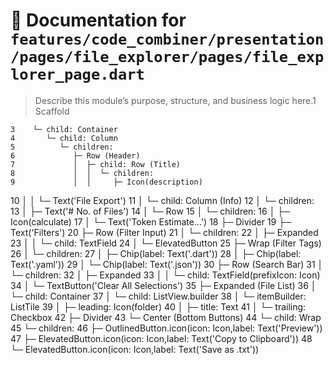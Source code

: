 # 📘 Documentation for `features/code_combiner/presentation/pages/file_explorer/pages/file_explorer_page.dart`

> Describe this module’s purpose, structure, and business logic here.1 Scaffold
    
    3    └─ child: Container
    4       └─ child: Column
    5          └─ children:
    6             ├─ Row (Header)
    7             │  ├─ child: Row (Title)
    8             │  │  └─ children:
    9             │  │     ├─ Icon(description)
   10             │  │     └─ Text('File Export')
   11             │  └─ child: Column (Info)
   12             │     └─ children:
   13             │        ├─ Text('# No. of Files')
   14             │        └─ Row
   15             │           └─ children:
   16             │              ├─ Icon(calculate)
   17             │              └─ Text('Token Estimate...')
   18             ├─ Divider
   19             ├─ Text('Filters')
   20             ├─ Row (Filter Input)
   21             │  └─ children:
   22             │     ├─ Expanded
   23             │     │  └─ child: TextField
   24             │     └─ ElevatedButton
   25             ├─ Wrap (Filter Tags)
   26             │  └─ children:
   27             │     ├─ Chip(label: Text('.dart'))
   28             │     ├─ Chip(label: Text('.yaml'))
   29             │     └─ Chip(label: Text('.json'))
   30             ├─ Row (Search Bar)
   31             │  └─ children:
   32             │     ├─ Expanded
   33             │     │  └─ child: TextField(prefixIcon: Icon)
   34             │     └─ TextButton('Clear All Selections')
   35             ├─ Expanded (File List)
   36             │  └─ child: Container
   37             │     └─ child: ListView.builder
   38             │        └─ itemBuilder: ListTile
   39             │           ├─ leading: Icon(folder)
   40             │           ├─ title: Text
   41             │           └─ trailing: Checkbox
   42             ├─ Divider
   43             └─ Center (Bottom Buttons)
   44                └─ child: Wrap
   45                   └─ children:
   46                      ├─ OutlinedButton.icon(icon: Icon,label: Text('Preview'))
   47                      ├─ ElevatedButton.icon(icon: Icon,label: Text('Copy to Clipboard'))
   48                      └─ ElevatedButton.icon(icon: Icon,label: Text('Save as .txt'))